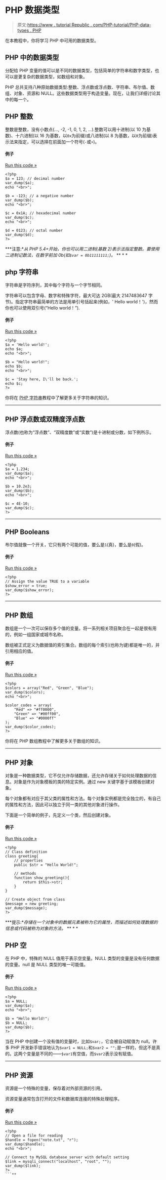 # PHP 数据类型

> 原文:[https://www . tutorial Republic . com/PHP-tutorial/PHP-data-types . PHP](https://www.tutorialrepublic.com/php-tutorial/php-data-types.php)

在本教程中，你将学习 PHP 中可用的数据类型。

## PHP 中的数据类型

分配给 PHP 变量的值可以是不同的数据类型，包括简单的字符串和数字类型，也可以是更复杂的数据类型，如数组和对象。

PHP 总共支持八种原始数据类型:整数、浮点数或浮点数、字符串、布尔值、数组、对象、资源和 NULL。这些数据类型用于构造变量。现在，让我们详细讨论其中的每一个。

## PHP 整数

整数是整数，没有小数点(..., -2, -1, 0, 1, 2, ...).整数可以用十进制(以 10 为基数)、十六进制(以 16 为基数，以`0x`为前缀)或八进制(以 8 为基数，以`0`为前缀)表示法来指定，可以选择在前面加一个符号(`-`或`+`)。

#### 例子

[Run this code »](../codelab.php?topic=php&file=data-type-integers "Run this code to view the output")

```
<?php
$a = 123; // decimal number
var_dump($a);
echo "<br>";

$b = -123; // a negative number
var_dump($b);
echo "<br>";

$c = 0x1A; // hexadecimal number
var_dump($c);
echo "<br>";

$d = 0123; // octal number
var_dump($d);
?>
```

 ***注意:**从 PHP 5.4+开始，你也可以用二进制(基数 2)表示法指定整数。要使用二进制记数法，在数字前加 0b(如`$var = 0b11111111;`)。*  ** * *

## php 字符串

字符串是字符序列，其中每个字符与一个字节相同。

字符串可以包含字母、数字和特殊字符，最大可达 2GB(最大 2147483647 字节)。指定字符串最简单的方法是用单引号括起来(例如，' Hello world！')，然而你也可以使用双引号(“Hello world！”).

#### 例子

[Run this code »](../codelab.php?topic=php&file=data-type-strings "Run this code to view the output")

```
<?php
$a = 'Hello world!';
echo $a;
echo "<br>";

$b = "Hello world!";
echo $b;
echo "<br>";

$c = 'Stay here, I\'ll be back.';
echo $c;
?>
```

你将在 [PHP 字符串](php-strings.php)教程中了解更多关于字符串的知识。

* * *

## PHP 浮点数或双精度浮点数

浮点数(也称为“浮点数”、“双精度数”或“实数”)是十进制或分数，如下例所示。

#### 例子

[Run this code »](../codelab.php?topic=php&file=data-type-floats "Run this code to view the output")

```
<?php
$a = 1.234;
var_dump($a);
echo "<br>";

$b = 10.2e3;
var_dump($b);
echo "<br>";

$c = 4E-10;
var_dump($c);
?>
```

* * *

## PHP Booleans

布尔值就像一个开关，它只有两个可能的值，要么是`1`(真)，要么是`0`(假)。

#### 例子

[Run this code »](../codelab.php?topic=php&file=data-type-booleans "Run this code to view the output")

```
<?php
// Assign the value TRUE to a variable
$show_error = true;
var_dump($show_error);
?>
```

* * *

## PHP 数组

数组是一个一次可以保存多个值的变量。将一系列相关项目聚合在一起是很有用的，例如一组国家或城市名称。

数组被正式定义为数据值的索引集合。数组的每个索引(也称为键)都是唯一的，并引用相应的值。

#### 例子

[Run this code »](../codelab.php?topic=php&file=data-type-arrays "Run this code to view the output")

```
<?php
$colors = array("Red", "Green", "Blue");
var_dump($colors);
echo "<br>";

$color_codes = array(
    "Red" => "#ff0000",
    "Green" => "#00ff00",
    "Blue" => "#0000ff"
);
var_dump($color_codes);
?>
```

你将在 PHP 数组教程中了解更多关于数组的知识。

* * *

## PHP 对象

对象是一种数据类型，它不仅允许存储数据，还允许存储关于如何处理数据的信息。对象是作为对象模板的类的特定实例。通过 new 关键字基于该模板创建对象。

每个对象都有对应于其父类的属性和方法。每个对象实例都是完全独立的，有自己的属性和方法，因此可以独立于同一类的其他对象进行操作。

下面是一个简单的例子，先定义一个类，然后创建对象。

#### 例子

[Run this code »](../codelab.php?topic=php&file=data-type-objects "Run this code to view the output")

```
<?php
// Class definition
class greeting{
    // properties
    public $str = "Hello World!";

    // methods
    function show_greeting(){
        return $this->str;
    }
}

// Create object from class
$message = new greeting;
var_dump($message);
?>
```

 ***提示:**存储在一个对象中的数据元素被称为它的属性，而描述如何处理数据的信息或代码被称为对象的方法。*  ** * *

## PHP 空

在 PHP 中，特殊的 NULL 值用于表示空变量。NULL 类型的变量是没有任何数据的变量。null 是 NULL 类型的唯一可能值。

#### 例子

[Run this code »](../codelab.php?topic=php&file=data-type-null "Run this code to view the output")

```
<?php
$a = NULL;
var_dump($a);
echo "<br>";

$b = "Hello World!";
$b = NULL;
var_dump($b);
?>
```

当在 PHP 中创建一个没有值的变量时，比如`$var;`，它会被自动赋值为 null。许多 PHP 开发新手错误地认为`$var1 = NULL;`和`$var2 = "";`是一样的，但这不是真的。这两个变量是不同的——`$var1`有空值，而`$var2`表示没有赋值。

* * *

## PHP 资源

资源是一个特殊的变量，保存着对外部资源的引用。

资源变量通常包含打开的文件和数据库连接的特殊处理程序。

#### 例子

[Run this code »](../codelab.php?topic=php&file=data-type-resources "Run this code to view the output")

```
<?php
// Open a file for reading
$handle = fopen("note.txt", "r");
var_dump($handle);
echo "<br>";

// Connect to MySQL database server with default setting
$link = mysqli_connect("localhost", "root", "");
var_dump($link);
?>
```**